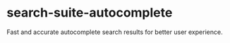 # search-suite-autocomplete
Fast and accurate autocomplete search results for better user experience. 
